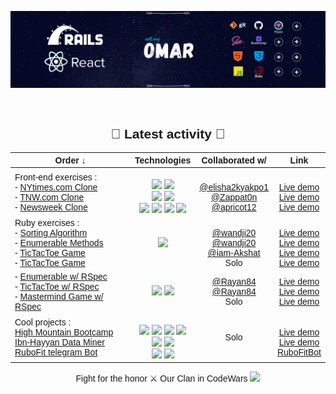 [![Header](header-rspec.png "Header")]()

<div align="center" style="font-family:Arial; ">
<br>

## 🚴 Latest activity 🚴

| Order ↓ | Technologies | Collaborated w/ | Link |
| ------------- |:-------------:|:-----:|:-----:|
| Front-end exercises : <br> - [NYtimes.com Clone](https://github.com/elisha2kyakpo1/New-york-times-Milestone) <br> - [TNW.com Clone](https://github.com/Zappat0n/TNW-clone) <br> - [Newsweek Clone](https://github.com/od-c0d3r/newsweek-clone)  | <br> ![](https://img.shields.io/badge/-HTML-000000) ![](https://img.shields.io/badge/-CSS-lightgray) <br> ![](https://img.shields.io/badge/-HTML5-EA6228) ![](https://img.shields.io/badge/-CSS3-32A2D6) <br> ![](https://img.shields.io/badge/-HTML5-EA6228) ![](https://img.shields.io/badge/-CSS3-32A2D6) ![](https://img.shields.io/badge/-SASS-CF649A) ![](https://img.shields.io/badge/-Bootstrap4-563D7C)  | <br>[@elisha2kyakpo1](https://github.com/elisha2kyakpo1) <br> [@Zappat0n](https://github.com/Zappat0n) <br> [@apricot12](https://github.com/apricot12) | <br> [Live demo](https://nobbier-pencils.000webhostapp.com/) <br>  [Live demo](https://zappat0n.github.io/TNW-clone/) <br> [Live demo](https://od-c0d3r.github.io/newsweek-clone/) |
| Ruby exercises : <br> - [Sorting Algorithm](https://github.com/od-c0d3r/bubble-sort)<br> - [Enumerable Methods](https://github.com/wandji20/Enumerables-)<br>- [TicTacToe Game](https://github.com/iam-Akshat/ruby-tic-tac-toe)<br>- [TicTacToe Game](https://github.com/od-c0d3r/TicTacToe) | ![](https://img.shields.io/badge/-Ruby-880D04)   | <br>[@wandji20](https://github.com/wandji20)<br>[@wandji20](https://github.com/wandji20)<br>[@iam-Akshat](https://github.com/iam-Akshat)<br>Solo | <br> [Live demo](https://repl.it/@OmarRashad/Project-Bubble-Sorting-Algorithm)<br>[Live demo](https://repl.it/@OmarRashad/Project-Enumerables)<br>[Live demo](https://repl.it/@OmarRashad/ruby-tic-tac-toe#READ-ME.md)<br>[Live demo](https://repl.it/@OmarRashad/TicTacToa-v10#main.rb) |
|- [Enumerable w/ RSpec](https://github.com/od-c0d3r/Enumerables-/tree/adding-tests)<br>- [TicTacToe w/ RSpec](https://github.com/Rayan84/tic-tac-toe/tree/feature/adding_tests) <br> - [Mastermind Game w/ RSpec](https://github.com/od-c0d3r/Mastermind-Game) |![](https://img.shields.io/badge/-Ruby-880D04) ![](https://img.shields.io/badge/-RSpec-E44343)|[@Rayan84](https://github.com/Rayan84)<br>[@Rayan84](https://github.com/Rayan84) <br> Solo | [Live demo](https://repl.it/@OmarRashad/Enumerables-)<br>[Live demo](https://repl.it/@OmarRashad/tic-tac-toe) <br> [Live demo](https://repl.it/@OmarRashad/Mastermind-Game) |
| Cool projects :<br>[High Mountain Bootcamp](https://github.com/od-c0d3r/highmount)  <br> [Ibn-Hayyan Data Miner](https://github.com/od-c0d3r/IbnHayyan-DataMiner)  <br> [RuboFit telegram Bot](https://github.com/od-c0d3r/RuboFitBot) | <br>![](https://img.shields.io/badge/-HTML5-EA6228) ![](https://img.shields.io/badge/-CSS3-32A2D6) ![](https://img.shields.io/badge/-SASS-CF649A) ![](https://img.shields.io/badge/-Bootstrap4-563D7C) <br>![](https://img.shields.io/badge/-Ruby-880D04) ![](https://img.shields.io/badge/-RSpec-E44343) <br>![](https://img.shields.io/badge/-Ruby-880D04) ![](https://img.shields.io/badge/API-telegram-32AFED) | Solo | <br> [Live demo](https://od-c0d3r.github.io/highmount/) <br> [Live demo](https://repl.it/@OmarRashad/Ibn-Hayyan-Data-Miner) <br> [RuboFitBot](https://telegram.me/RuboFitBot) |

Fight for the honor ⚔ Our Clan in CodeWars
[![](https://www.codewars.com/users/od-c0d3r/badges/micro)](https://www.codewars.com/r/cvjbdw)

</div>
